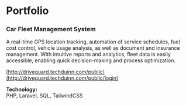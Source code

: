 # Portfolio

### Car Fleet Management System

A real-time GPS location tracking, automation of service schedules, fuel cost control, vehicle usage analysis, as well as document and insurance management. With intuitive reports and analytics, fleet data is easily accessible, enabling quick decision-making and process optimization.

[http://driveguard.techduinn.com/public](http://driveguard.techduinn.com/public/login)

**Technology:**  
PHP, Laravel, SQL, TailwindCSS
